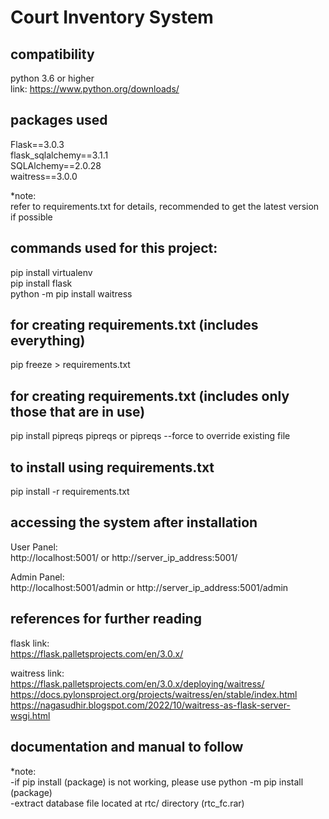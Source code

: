 # Court Inventory System

## compatibility
python 3.6 or higher  
link: https://www.python.org/downloads/

## packages used
Flask==3.0.3  
flask_sqlalchemy==3.1.1  
SQLAlchemy==2.0.28  
waitress==3.0.0  

*note:  
refer to requirements.txt for details, recommended to get the latest version if possible

## commands used for this project:
pip install virtualenv  
pip install flask  
python -m pip install waitress

## for creating requirements.txt (includes everything)
pip freeze > requirements.txt

## for creating requirements.txt (includes only those that are in use)
pip install pipreqs
pipreqs or pipreqs --force to override existing file

## to install using requirements.txt
pip install -r requirements.txt

## accessing the system after installation
User Panel:  
http://localhost:5001/ or http://server_ip_address:5001/  

Admin Panel:  
http://localhost:5001/admin or http://server_ip_address:5001/admin 

## references for further reading
flask link:  
https://flask.palletsprojects.com/en/3.0.x/

waitress link:  
https://flask.palletsprojects.com/en/3.0.x/deploying/waitress/  
https://docs.pylonsproject.org/projects/waitress/en/stable/index.html  
https://nagasudhir.blogspot.com/2022/10/waitress-as-flask-server-wsgi.html

## documentation and manual to follow

*note:  
-if pip install (package) is not working, please use python -m pip install (package)  
-extract database file located at rtc/ directory (rtc_fc.rar)  
